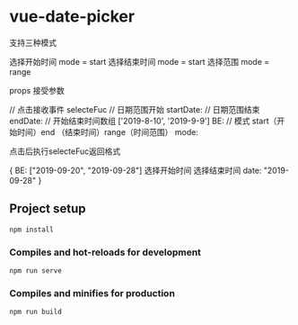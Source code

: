 # vue-date-picker

支持三种模式

选择开始时间 mode = start
选择结束时间 mode = start
选择范围     mode = range

props 接受参数

// 点击接收事件
selecteFuc
// 日期范围开始
startDate: 
// 日期范围结束
endDate: 
// 开始结束时间数组 ['2019-8-10', '2019-9-9']
BE: 
// 模式 start（开始时间）end （结束时间）range（时间范围）
mode: 


点击后执行selecteFuc返回格式

{
    BE: ["2019-09-20", "2019-09-28"]  选择开始时间   选择结束时间
    date: "2019-09-28"
}
## Project setup
```
npm install
```

### Compiles and hot-reloads for development
```
npm run serve
```

### Compiles and minifies for production
```
npm run build
